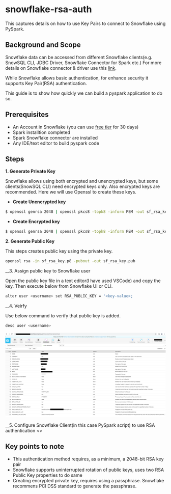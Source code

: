 # snowflake-rsa-auth
This captures details on how to use Key Pairs to connect to Snowflake using PySpark.

## Background and Scope
Snowflake data can be accessed from different Snowflake clients(e.g. SnowSQL CLI, JDBC Driver, Snowflake Connector for Spark etc.) For more details on Snowflake connector & driver use this [link](https://docs.snowflake.com/en/user-guide/conns-drivers.html).

While Snowflake allows basic authentication, for enhance security it supports Key Pair(RSA) authentication.

This guide is to show how quickly we can build a pyspark application to do so.

## Prerequisites

- An Account in Snowflake (you can use [free tier](https://signup.snowflake.com/) for 30 days)
- Spark installtion completed
- Spark Snowflake connector are installed
- Any IDE/text editor to build pyspark code


## Steps

__1. Generate Private Key__

Snowflake allows using both encrypted and unencrypted keys, but some clients(SnowSQL CLI) need encrypted keys only. Also encrypted keys are recommended. Here we will use Openssl to create these keys.

  - __Create Unencrypted key__
  
  ```sh
  $ openssl genrsa 2048 | openssl pkcs8 -topk8 -inform PEM -out sf_rsa_key.p8 -nocrypt
  ```
  - __Create Encrypted key__
  
  ```sh
  $ openssl genrsa 2048 | openssl pkcs8 -topk8 -inform PEM -out sf_rsa_key.p8
  ```
  
__2. Generate Public Key__

This steps creates public key using the private key.

```sh
openssl rsa -in sf_rsa_key.p8 -pubout -out sf_rsa_key.pub
```

__3. Assign public key to Snowflake user

Open the public key file in a text editor(I have used VSCode) and copy the key. Then execute below from Snowflake UI or CLI.

```sh
alter user <username> set RSA_PUBLIC_KEY = '<key-value>;
```
__4. Veirfy

Use below command to verify that public key is added.

```sh
desc user <username>
```

![image](images/SnowflakeUserPublicKey.png)

__5. Configure Snowflake Client(in this case PySpark script) to use RSA authentication
<<to be added>>

## Key points to note
- This authentication method requires, as a minimum, a 2048-bit RSA key pair
- Snowflake supports uninterrupted rotation of public keys, uses two RSA Public Key properties to do same
- Creating encrypted private key, requires using a passphrase. Snowflake recommens PCI DSS standard to generate the passphrase.







